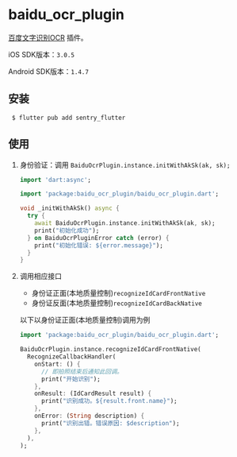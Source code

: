 # baidu_ocr_plugin

[百度文字识别OCR](https://ai.baidu.com/ai-doc/index/OCR) 插件。

iOS SDK版本：`3.0.5`

Android SDK版本：`1.4.7`

## 安装

```shell
 $ flutter pub add sentry_flutter
```

## 使用

1. 身份验证：调用 `BaiduOcrPlugin.instance.initWithAkSk(ak, sk);`

   ```dart
   import 'dart:async';
   
   import 'package:baidu_ocr_plugin/baidu_ocr_plugin.dart';
   
   void _initWithAkSk() async {
     try {
       await BaiduOcrPlugin.instance.initWithAkSk(ak, sk);
       print("初始化成功");
     } on BaiduOcrPluginError catch (error) {
       print("初始化错误: ${error.message}");
     }
   }
   ```

2. 调用相应接口

   - 身份证正面(本地质量控制)`recognizeIdCardFrontNative`
   - 身份证反面(本地质量控制)`recognizeIdCardBackNative`

   以下以身份证正面(本地质量控制)调用为例

   ```dart
   import 'package:baidu_ocr_plugin/baidu_ocr_plugin.dart';
   
   BaiduOcrPlugin.instance.recognizeIdCardFrontNative(
     RecognizeCallbackHandler(
       onStart: () {
         // 即拍照结束后通知此回调。
         print("开始识别");
       },
       onResult: (IdCardResult result) {
         print("识别成功。${result.front.name}");
       },
       onError: (String description) {
         print("识别出错。错误原因: $description");
       },
     ),
   );
   ```

